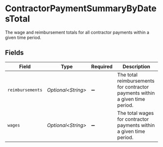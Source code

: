 # ContractorPaymentSummaryByDatesTotal

The wage and reimbursement totals for all contractor payments within a given time period.


## Fields

| Field                                                                        | Type                                                                         | Required                                                                     | Description                                                                  |
| ---------------------------------------------------------------------------- | ---------------------------------------------------------------------------- | ---------------------------------------------------------------------------- | ---------------------------------------------------------------------------- |
| `reimbursements`                                                             | *Optional\<String>*                                                          | :heavy_minus_sign:                                                           | The total reimbursements for contractor payments within a given time period. |
| `wages`                                                                      | *Optional\<String>*                                                          | :heavy_minus_sign:                                                           | The total wages for contractor payments within a given time period.          |